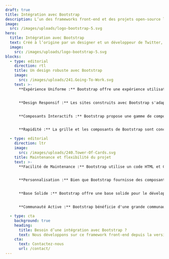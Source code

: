```yaml
---
draft: true
title: Intégration avec Bootstrap
description: L’un des frameworks front-end et des projets open-source les plus populaires au monde.
image:
  src: /images/uploads/logo-bootstrap-5.svg
hero:
  title: Intégration avec Bootstrap
  text: Créé à l’origine par un designer et un développeur de Twitter, Bootstrap est devenu l’un des frameworks front-end et des projets open-source les plus populaires au monde.
  image:
    src: /images/uploads/logo-bootstrap-5.svg
blocks:
  - type: editorial
    direction: rtl
    title: Un design robuste avec Bootstrap
    image:
      src: /images/uploads/241.Going-To-Work.svg
    text: >-
      **Expérience Uniforme :** Bootstrap offre une expérience utilisateur cohérente sur différents appareils et navigateurs, garantissant que les visiteurs reçoivent un contenu bien affiché, qu'ils consultent le site depuis un ordinateur de bureau, une tablette ou un smartphone.


      **Design Responsif :** Les sites construits avec Bootstrap s'adaptent automatiquement à la taille de l'écran, offrant une navigation fluide et une lisibilité optimale sur tous les appareils, ce qui améliore l'accessibilité et la satisfaction de l'utilisateur.


      **Composants Interactifs :** Bootstrap propose une gamme de composants interactifs prêts à l'emploi, tels que des menus déroulants, des modales, des carrousels, etc., ce qui rend la navigation et l'interaction sur le site plus conviviales.


      **Rapidité :** La grille et les composants de Bootstrap sont conçus pour être légers, ce qui accélère le temps de chargement des pages et améliore l'expérience de navigation.

  - type: editorial
    direction: ltr
    image:
      src: /images/uploads/240.Tower-Of-Cards.svg
    title: Maintenance et flexibilité du projet
    text: >-
      **Facilité de Maintenance :** Bootstrap utilise un code HTML et CSS bien structuré, ce qui facilite la maintenance du site. Les développeurs peuvent rapidement repérer et corriger les problèmes, ajouter de nouvelles fonctionnalités et effectuer des mises à jour.


      **Personnalisation :** Bien que Bootstrap fournisse des composants prêts à l'emploi, il est également hautement personnalisable. Les développeurs peuvent ajuster le design, les couleurs et les fonctionnalités pour répondre aux besoins spécifiques du projet.


      **Base Solide :** Bootstrap offre une base solide pour le développement, ce qui signifie que les projets construits avec Bootstrap sont souvent plus stables et moins sujets à des erreurs inattendues.


      **Communauté Active :** Bootstrap bénéficie d'une grande communauté d'utilisateurs et de développeurs, ce qui signifie que vous pouvez trouver des ressources, des astuces et des solutions pour résoudre des problèmes spécifiques liés à Bootstrap, et cela contribue à la maintenance efficace du projet.

  - type: cta
    background: true
    heading:
      title: Besoin d’une intégration avec Bootstrap ?
      text: Nous développons sur ce framework front-end depuis la version 3
    cta:
      text: Contactez-nous
      url: /contact/
---
```

